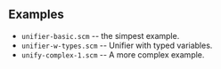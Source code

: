Examples
--------

* `unifier-basic.scm` -- the simpest example.
* `unifier-w-types.scm` -- Unifier with typed variables.
* `unify-complex-1.scm` -- A more complex example.

